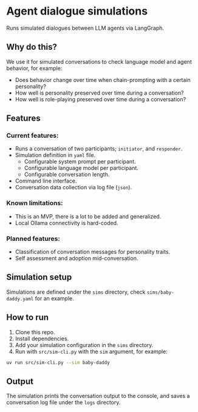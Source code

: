 # Agent dialogue simulations

Runs simulated dialogues between LLM agents via LangGraph.

## Why do this?

We use it for simulated conversations to check language model and agent behavior, for example:

- Does behavior change over time when chain-prompting with a certain personality?
- How well is personality preserved over time during a conversation?
- How well is role-playing preserved over time during a conversation?

## Features

### Current features:

- Runs a conversation of two participants; `initiator`, and `responder`.
- Simulation definition in `yaml` file.
  - Configurable system prompt per participant.
  - Configurable language model per participant.
  - Configurable conversation length.
- Command line interface.
- Conversation data collection via log file (`json`).

### Known limitations:

- This is an MVP, there is a lot to be added and generalized.
- Local Ollama connectivity is hard-coded.

### Planned features:

- Classification of conversation messages for personality traits.
- Self assessment and adoption mid-conversation.

## Simulation setup

Simulations are defined under the `sims` directory, check `sims/baby-daddy.yaml` for an example.

## How to run

1. Clone this repo.
2. Install dependencies.
3. Add your simulation configuration in the `sims` directory.
4. Run with `src/sim-cli.py` with the `sim` argument, for example:

```sh
uv run src/sim-cli.py --sim baby-daddy
```

## Output

The simulation prints the conversation output to the console, and saves a conversation log file under the `logs` directory.
